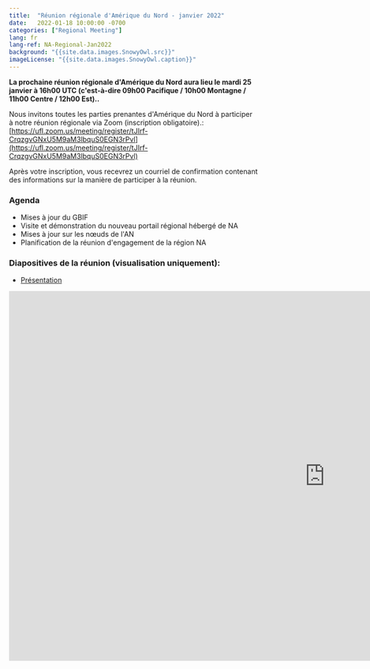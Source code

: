 ```yaml
---
title:  "Réunion régionale d'Amérique du Nord - janvier 2022"
date:   2022-01-18 10:00:00 -0700
categories: ["Regional Meeting"]
lang: fr
lang-ref: NA-Regional-Jan2022
background: "{{site.data.images.SnowyOwl.src}}"
imageLicense: "{{site.data.images.SnowyOwl.caption}}"
---
```


**La prochaine réunion régionale d'Amérique du Nord aura lieu le mardi 25 janvier à 16h00 UTC (c'est-à-dire 09h00 Pacifique / 10h00 Montagne / 11h00 Centre / 12h00 Est)..**

Nous invitons toutes les parties prenantes d'Amérique du Nord à participer à notre réunion régionale via Zoom (inscription obligatoire).: [https://ufl.zoom.us/meeting/register/tJIrf-CrqzgvGNxU5M9aM3lbquS0EGN3rPvl](https://ufl.zoom.us/meeting/register/tJIrf-CrqzgvGNxU5M9aM3lbquS0EGN3rPvl)

Après votre inscription, vous recevrez un courriel de confirmation contenant des informations sur la manière de participer à la réunion.

### Agenda
* Mises à jour du GBIF
* Visite et démonstration du nouveau portail régional hébergé de NA
* Mises à jour sur les nœuds de l'AN
* Planification de la réunion d'engagement de la région NA

### Diapositives de la réunion (visualisation uniquement):
* [Présentation](https://docs.google.com/presentation/d/1gewmh8nsWIoAyo-27OrQaXGcGgjQibdgtxHej4cSOtE/)
<iframe src="https://docs.google.com/presentation/d/e/2PACX-1vT4MBgsV0LpwBs5EyK1P4sN3MPnPkBAnOU1jkR1ZfzMqq_xeyteCLxh_Ionp3g7uycs3lu1D10i_vFD/embed?start=false&loop=false&delayms=3000" frameborder="0" width="1280" height="749" allowfullscreen="true" mozallowfullscreen="true" webkitallowfullscreen="true"></iframe>

